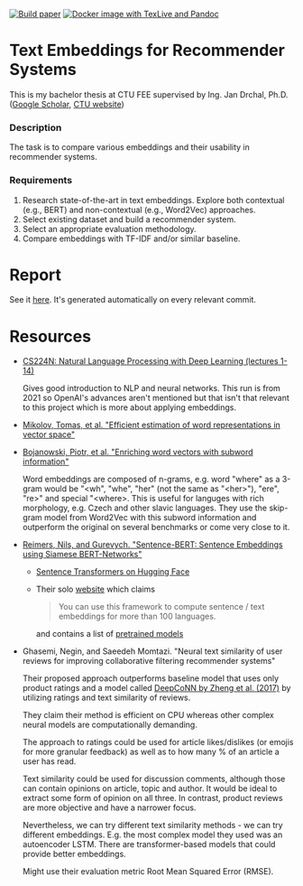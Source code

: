 [![Build paper](https://github.com/tmscer/text-embeddings-for-recommenders/actions/workflows/paper.yml/badge.svg)](https://github.com/tmscer/text-embeddings-for-recommenders/actions/workflows/paper.yml)
[![Docker image with TexLive and Pandoc](https://github.com/tmscer/text-embeddings-for-recommenders/actions/workflows/paper-docker.yml/badge.svg)](https://github.com/tmscer/text-embeddings-for-recommenders/actions/workflows/paper-docker.yml)

# Text Embeddings for Recommender Systems

This is my bachelor thesis at CTU FEE supervised by Ing. Jan Drchal, Ph.D. ([Google Scholar](https://scholar.google.cz/citations?user=JL9IGwcAAAAJ), [CTU website](https://cs.felk.cvut.cz/en/people/drchajan))

### Description

The task is to compare various embeddings and their usability in recommender systems.

### Requirements

1. Research state-of-the-art in text embeddings. Explore both contextual (e.g., BERT) and non-contextual (e.g., Word2Vec) approaches.
2. Select existing dataset and build a recommender system.
3. Select an appropriate evaluation methodology.
4. Compare embeddings with TF-IDF and/or similar baseline.

# Report

See it [here](https://f35ba6fb-bthe.s3.eu-west-1.amazonaws.com/paper.pdf). It's generated automatically on every relevant commit.

# Resources

- [CS224N: Natural Language Processing with Deep Learning (lectures 1-14)](http://web.stanford.edu/class/cs224n/)

  Gives good introduction to NLP and neural networks. This run is from 2021 so OpenAI's advances
  aren't mentioned but that isn't that relevant to this project which is more about applying embeddings.

- [Mikolov, Tomas, et al. "Efficient estimation of word representations in vector space"](https://arxiv.org/abs/1301.3781)
- [Bojanowski, Piotr, et al. "Enriching word vectors with subword information" ](https://arxiv.org/abs/1607.04606)

  Word embeddings are composed of n-grams, e.g. word "where" as a 3-gram would be "&lt;wh",
  "whe", "her" (not the same as "&lt;her&gt;"), "ere", "re&gt;" and special "&lt;where&gt;.
  This is useful for languges with rich morphology, e.g. Czech and other slavic languages.
  They use the skip-gram model from Word2Vec with this subword information and outperform the
  original on several benchmarks or come very close to it.

- [Reimers, Nils, and Gurevych. "Sentence-BERT: Sentence Embeddings using Siamese BERT-Networks"](https://arxiv.org/pdf/1908.10084.pdf)

  - [Sentence Transformers on Hugging Face](https://huggingface.co/sentence-transformers)
  - Their solo [website](https://www.sbert.net/)
    which claims

    > You can use this framework to compute sentence / text embeddings for more than 100 languages.

    and contains a list of [pretrained models](https://www.sbert.net/docs/pretrained_models.html#sentence-embedding-models/)

- Ghasemi, Negin, and Saeedeh Momtazi. "Neural text similarity of user reviews for improving collaborative filtering recommender systems"

  Their proposed approach outperforms baseline model that uses only product ratings and
  a model called [DeepCoNN by Zheng et al. (2017)](https://arxiv.org/pdf/1701.04783.pdf)
  by utilizing ratings and text similarity of reviews.

  They claim their method is efficient on CPU whereas other complex neural models are
  computationally demanding.

  The approach to ratings could be used for article likes/dislikes (or emojis for more
  granular feedback) as well as to how many % of an article a user has read.

  Text similarity could be used for discussion comments, although those can contain opinions
  on article, topic and author. It would be ideal to extract some form of opinion on all three. In contrast, product reviews are more objective and have a narrower focus.

  Nevertheless, we can try different text similarity methods - we can try different embeddings.
  E.g. the most complex model they used was an autoencoder LSTM. There are transformer-based
  models that could provide better embeddings.

  Might use their evaluation metric Root Mean Squared Error (RMSE).

